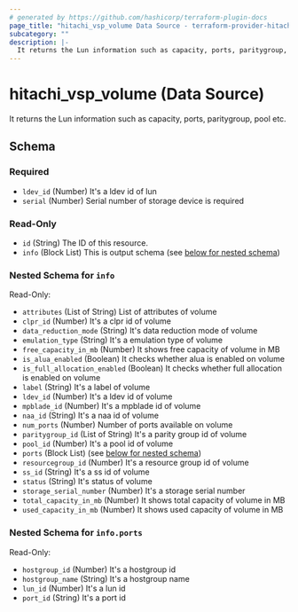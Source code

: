 ```yaml
---
# generated by https://github.com/hashicorp/terraform-plugin-docs
page_title: "hitachi_vsp_volume Data Source - terraform-provider-hitachi"
subcategory: ""
description: |-
  It returns the Lun information such as capacity, ports, paritygroup, pool etc.
---
```


# hitachi_vsp_volume (Data Source)

It returns the Lun information such as capacity, ports, paritygroup, pool etc.



<!-- schema generated by tfplugindocs -->
## Schema

### Required

- `ldev_id` (Number) It's a ldev id of lun
- `serial` (Number) Serial number of storage device is required

### Read-Only

- `id` (String) The ID of this resource.
- `info` (Block List) This is output schema (see [below for nested schema](#nestedblock--info))

<a id="nestedblock--info"></a>
### Nested Schema for `info`

Read-Only:

- `attributes` (List of String) List of attributes of volume
- `clpr_id` (Number) It's a clpr id of volume
- `data_reduction_mode` (String) It's data reduction mode of volume
- `emulation_type` (String) It's a emulation type of volume
- `free_capacity_in_mb` (Number) It shows free capacity of volume in MB
- `is_alua_enabled` (Boolean) It checks whether alua is enabled on volume
- `is_full_allocation_enabled` (Boolean) It checks whether full allocation is enabled on volume
- `label` (String) It's a label of volume
- `ldev_id` (Number) It's a ldev id of volume
- `mpblade_id` (Number) It's a mpblade id of volume
- `naa_id` (String) It's a naa id of volume
- `num_ports` (Number) Number of ports available on volume
- `paritygroup_id` (List of String) It's a parity group id of volume
- `pool_id` (Number) It's a pool id of volume
- `ports` (Block List) (see [below for nested schema](#nestedblock--info--ports))
- `resourcegroup_id` (Number) It's a resource group id of volume
- `ss_id` (String) It's a ss id of volume
- `status` (String) It's status of volume
- `storage_serial_number` (Number) It's a storage serial number
- `total_capacity_in_mb` (Number) It shows total capacity of volume in MB
- `used_capacity_in_mb` (Number) It shows used capacity of volume in MB

<a id="nestedblock--info--ports"></a>
### Nested Schema for `info.ports`

Read-Only:

- `hostgroup_id` (Number) It's a hostgroup id
- `hostgroup_name` (String) It's a hostgroup name
- `lun_id` (Number) It's a lun id
- `port_id` (String) It's a port id
